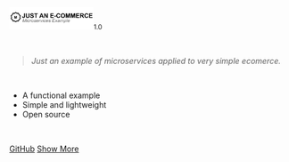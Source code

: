 <!-- _coverpage.md -->

<!-- ![logo](_media/logo.svg) -->
<img src="images/logo.svg" alt="Ecomerce Microservices Example" width="30%"/><small>1.0</small>

<!-- # Online Planning Poker <small>1.0</small> -->

<br/>

> _Just an example of microservices applied to very simple ecomerce._

<br/>

- A functional example
- Simple and lightweight
- Open source

<br/>

[GitHub](https://github.com/gsdenys/ecomerce-microservice-example)
[Show More](start)
